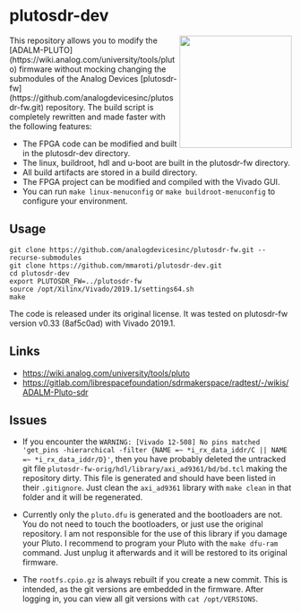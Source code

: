 # plutosdr-dev

<img align="right" width="200" src="https://wiki.analog.com/_media/university/tools/pluto/pluto_in_hand.png">
This repository allows you to modify the [ADALM-PLUTO](https://wiki.analog.com/university/tools/pluto) 
firmware without mocking changing the submodules of the Analog Devices [plutosdr-fw](https://github.com/analogdevicesinc/plutosdr-fw.git)
repository. The build script is completely rewritten and made faster with the following features:

* The FPGA code can be modified and built in the plutosdr-dev directory.
* The linux, buildroot, hdl and u-boot are built in the plutosdr-fw directory.
* All build artifacts are stored in a build directory.
* The FPGA project can be modified and compiled with the Vivado GUI.
* You can run `make linux-menuconfig` or `make buildroot-menuconfig` to configure your environment.

## Usage

```
git clone https://github.com/analogdevicesinc/plutosdr-fw.git --recurse-submodules
git clone https://github.com/mmaroti/plutosdr-dev.git
cd plutosdr-dev
export PLUTOSDR_FW=../plutosdr-fw
source /opt/Xilinx/Vivado/2019.1/settings64.sh
make
```

The code is released under its original license. It was tested on plutosdr-fw version v0.33 (8af5c0ad) with Vivado 2019.1.

## Links

* https://wiki.analog.com/university/tools/pluto
* https://gitlab.com/librespacefoundation/sdrmakerspace/radtest/-/wikis/ADALM-Pluto-sdr

## Issues

* If you encounter the
`WARNING: [Vivado 12-508] No pins matched 'get_pins -hierarchical -filter {NAME =~ *i_rx_data_iddr/C || NAME =~ *i_rx_data_iddr/D}'`, then you have probably deleted the untracked git file `plutosdr-fw-orig/hdl/library/axi_ad9361/bd/bd.tcl` making the repository dirty. This file is generated and should have been listed in their `.gitignore`. Just clean the `axi_ad9361` library with `make clean` in that folder and it will be regenerated.

* Currently only the `pluto.dfu` is generated and the bootloaders are not. You do not need to touch the bootloaders, or just use the original repository. I am not responsible for the use of this library if you 
damage your Pluto. I recommend to program your Pluto with the `make dfu-ram` command. Just unplug it afterwards and it will be restored to its original firmware.

* The `rootfs.cpio.gz` is always rebuilt if you create a new commit. This is intended, as the git versions are
embedded in the firmware. After logging in, you can view all git versions with `cat /opt/VERSIONS`.
